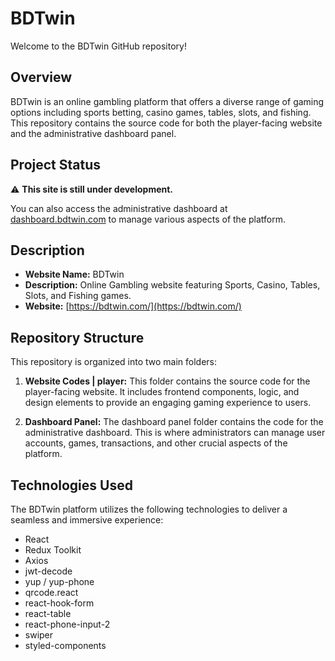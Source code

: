 # BDTwin

Welcome to the BDTwin GitHub repository!

## Overview

BDTwin is an online gambling platform that offers a diverse range of gaming options including sports betting, casino games, tables, slots, and fishing. This repository contains the source code for both the player-facing website and the administrative dashboard panel.

## Project Status

⚠️ **This site is still under development.**

You can also access the administrative dashboard at [dashboard.bdtwin.com](https://dashboard.bdtwin.com/) to manage various aspects of the platform.

## Description

- **Website Name:** BDTwin
- **Description:** Online Gambling website featuring Sports, Casino, Tables, Slots, and Fishing games.
- **Website:** [https://bdtwin.com/](https://bdtwin.com/)

## Repository Structure

This repository is organized into two main folders:

1. **Website Codes | player:** This folder contains the source code for the player-facing website. It includes frontend components, logic, and design elements to provide an engaging gaming experience to users.

2. **Dashboard Panel:** The dashboard panel folder contains the code for the administrative dashboard. This is where administrators can manage user accounts, games, transactions, and other crucial aspects of the platform.

## Technologies Used

The BDTwin platform utilizes the following technologies to deliver a seamless and immersive experience:

- React
- Redux Toolkit
- Axios
- jwt-decode
- yup / yup-phone
- qrcode.react
- react-hook-form
- react-table
- react-phone-input-2
- swiper
- styled-components

